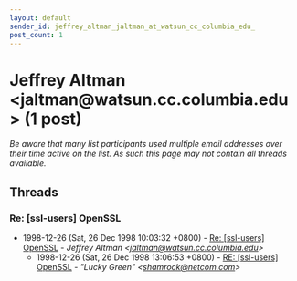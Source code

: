 ```yaml
---
layout: default
sender_id: jeffrey_altman_jaltman_at_watsun_cc_columbia_edu_
post_count: 1
---
```


# Jeffrey Altman <jaltman<span>@</span>watsun.cc.columbia.edu> (1 post)

_Be aware that many list participants used multiple email addresses over their time active on the list. As such this page may not contain all threads available._

## Threads

### Re: [ssl-users] OpenSSL
+ 1998-12-26 (Sat, 26 Dec 1998 10:03:32 +0800) - [Re: [ssl-users] OpenSSL](/archive/1998/12/1aefb0f19a4dd5b51d320caa9286bf80090a3709cf0876f9a30613f254685bed) - _Jeffrey Altman \<jaltman@watsun.cc.columbia.edu\>_
  + 1998-12-26 (Sat, 26 Dec 1998 13:06:53 +0800) - [RE: [ssl-users] OpenSSL](/archive/1998/12/f5cdaff8d5068d19f7454f49bd99d1b00bae2c5abc52def773e369658a4de4cf) - _"Lucky Green" \<shamrock@netcom.com\>_

